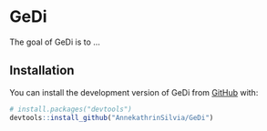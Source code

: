 
<!-- README.md is generated from README.Rmd. Please edit that file -->

# GeDi

<!-- badges: start -->
<!-- badges: end -->

The goal of GeDi is to …

## Installation

You can install the development version of GeDi from
[GitHub](https://github.com/) with:

``` r
# install.packages("devtools")
devtools::install_github("AnnekathrinSilvia/GeDi")
```
